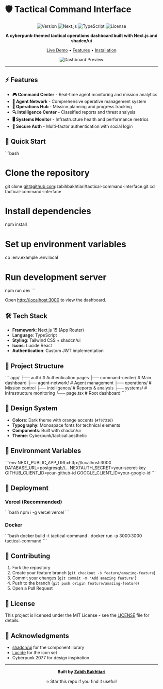 # 🛡️ Tactical Command Interface

<div align="center">

![Version](https://img.shields.io/badge/Version-2.1.7-orange)
![Next.js](https://img.shields.io/badge/Next.js-15-black)
![TypeScript](https://img.shields.io/badge/TypeScript-5.0-blue)
![License](https://img.shields.io/badge/License-MIT-green)

**A cyberpunk-themed tactical operations dashboard built with Next.js and shadcn/ui**

[Live Demo](https://tactical-command-interface.vercel.app) • [Features](#features) • [Installation](#installation)

![Dashboard Preview](https://via.placeholder.com/800x400/171717/f97316?text=Tactical+Command+Interface)

</div>

---

## ⚡ Features

- **🎮 Command Center** - Real-time agent monitoring and mission analytics
- **👥 Agent Network** - Comprehensive operative management system  
- **🎯 Operations Hub** - Mission planning and progress tracking
- **🔍 Intelligence Center** - Classified reports and threat analysis
- **🖥️ Systems Monitor** - Infrastructure health and performance metrics
- **🔐 Secure Auth** - Multi-factor authentication with social login

## 🚀 Quick Start

\`\`\`bash
# Clone the repository
git clone git@github.com:zabihbakhtiari/tactical-command-interface.git
cd tactical-command-interface

# Install dependencies
npm install

# Set up environment variables
cp .env.example .env.local

# Run development server
npm run dev
\`\`\`

Open [http://localhost:3000](http://localhost:3000) to view the dashboard.

## 🛠️ Tech Stack

- **Framework**: Next.js 15 (App Router)
- **Language**: TypeScript
- **Styling**: Tailwind CSS + shadcn/ui
- **Icons**: Lucide React
- **Authentication**: Custom JWT implementation

## 📁 Project Structure

\`\`\`
app/
├── auth/                 # Authentication pages
├── command-center/       # Main dashboard
├── agent-network/        # Agent management
├── operations/          # Mission control
├── intelligence/        # Reports & analysis
├── systems/            # Infrastructure monitoring
└── page.tsx            # Root dashboard
\`\`\`

## 🎨 Design System

- **Colors**: Dark theme with orange accents (`#f97316`)
- **Typography**: Monospace fonts for technical elements
- **Components**: Built with shadcn/ui
- **Theme**: Cyberpunk/tactical aesthetic

## 🔧 Environment Variables

\`\`\`env
NEXT_PUBLIC_APP_URL=http://localhost:3000
DATABASE_URL=postgresql://...
NEXTAUTH_SECRET=your-secret-key
GITHUB_CLIENT_ID=your-github-id
GOOGLE_CLIENT_ID=your-google-id
\`\`\`

## 🚀 Deployment

### Vercel (Recommended)
\`\`\`bash
npm i -g vercel
vercel
\`\`\`

### Docker
\`\`\`bash
docker build -t tactical-command .
docker run -p 3000:3000 tactical-command
\`\`\`

## 🤝 Contributing

1. Fork the repository
2. Create your feature branch (`git checkout -b feature/amazing-feature`)
3. Commit your changes (`git commit -m 'Add amazing feature'`)
4. Push to the branch (`git push origin feature/amazing-feature`)
5. Open a Pull Request

## 📄 License

This project is licensed under the MIT License - see the [LICENSE](LICENSE) file for details.

## 🙏 Acknowledgments

- [shadcn/ui](https://ui.shadcn.com/) for the component library
- [Lucide](https://lucide.dev/) for the icon set
- Cyberpunk 2077 for design inspiration

---

<div align="center">

**Built by [Zabih Bakhtiari](https://github.com/zabihbakhtiari)**

⭐ Star this repo if you find it useful!

</div>
